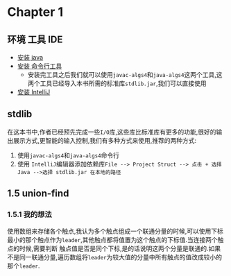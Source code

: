 # Chapter 1

## 环境 工具 IDE

- [安装 java](https://lift.cs.princeton.edu/java/linux/)
- [安装 命令行工具](https://lift.cs.princeton.edu/java/linux/)
  - 安装完工具之后我们就可以使用`javac-algs4`和`java-algs4`这两个工具,这两个工具已经导入本书所需的标准库`stdlib.jar`,我们可以直接使用
- [安装 IntelliJ](https://lift.cs.princeton.edu/java/linux/)

## stdlib

在这本书中,作者已经预先完成一些`I/O`库,这些库比标准库有更多的功能,很好的输出展示方式,更智能的输入控制,我们有多种方式来使用,推荐的两种方式:

1. 使用`javac-algs4`和`java-algs4`命令行
2. 使用 `IntelliJ`编辑器添加依赖库`File --> Project Struct --> 点击 + 选择 Java -->选择 stdlib.jar 在本地的路径`

## 1.5 union-find

### 1.5.1 我的想法
使用数组来存储各个触点,我认为多个触点组成一个联通分量的时候,可以使用下标最小的那个触点作为`leader`,其他触点都将值置为这个触点的下标值.当连接两个触点的时候,需要判断
触点值是否是同个下标,是的话说明这两个分量是联通的.如果不是同一联通分量,遍历数组将`leader`为较大值的分量中所有触点的值改成较小的那个`leader`.